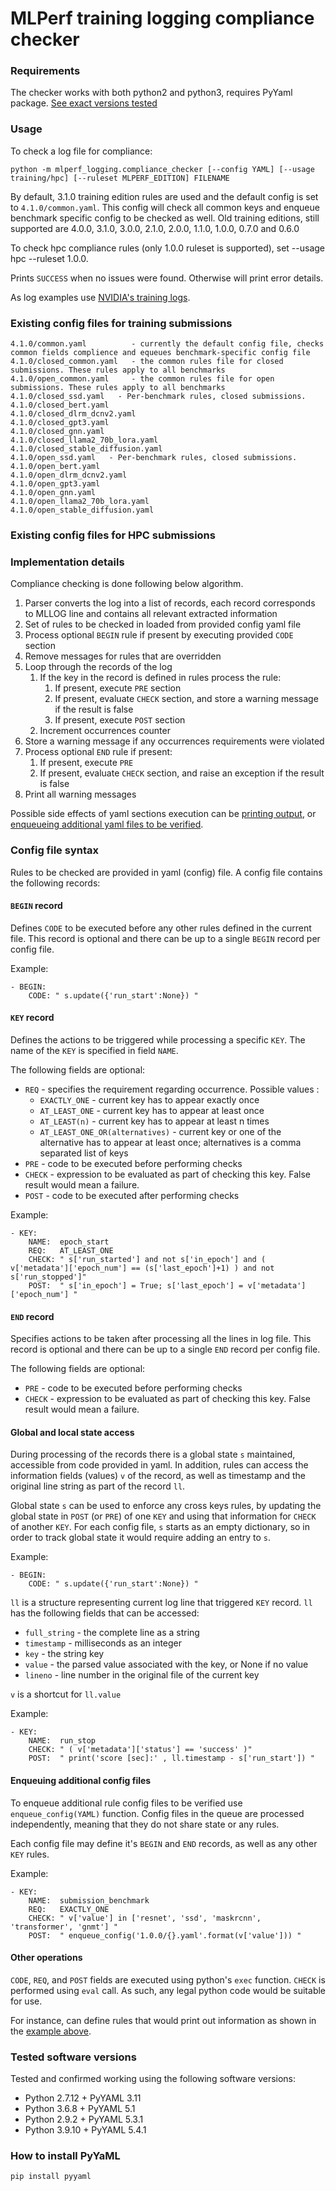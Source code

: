 # MLPerf training logging compliance checker

### Requirements
The checker works with both python2 and python3, requires PyYaml package.
[See exact versions tested](#tested-software-versions)

### Usage

To check a log file for compliance:

    python -m mlperf_logging.compliance_checker [--config YAML] [--usage training/hpc] [--ruleset MLPERF_EDITION] FILENAME

By default, 3.1.0 training edition rules are used and the default config is set to `4.1.0/common.yaml`.
This config will check all common keys and enqueue benchmark specific config to be checked as well.
Old training editions, still supported are 4.0.0, 3.1.0, 3.0.0, 2.1.0, 2.0.0, 1.1.0, 1.0.0, 0.7.0 and 0.6.0

To check hpc compliance rules (only 1.0.0 ruleset is supported), set --usage hpc --ruleset 1.0.0.

Prints `SUCCESS` when no issues were found. Otherwise will print error details.

As log examples use [NVIDIA's training logs](https://github.com/mlperf/training_results_v{0.6,0,7,1.0,1.1}/tree/master/NVIDIA/results).

### Existing config files for training submissions

    4.1.0/common.yaml          - currently the default config file, checks common fields complience and equeues benchmark-specific config file
    4.1.0/closed_common.yaml   - the common rules file for closed submissions. These rules apply to all benchmarks
    4.1.0/open_common.yaml     - the common rules file for open submissions. These rules apply to all benchmarks
    4.1.0/closed_ssd.yaml   - Per-benchmark rules, closed submissions.    
    4.1.0/closed_bert.yaml
    4.1.0/closed_dlrm_dcnv2.yaml
    4.1.0/closed_gpt3.yaml
    4.1.0/closed_gnn.yaml
    4.1.0/closed_llama2_70b_lora.yaml
    4.1.0/closed_stable_diffusion.yaml
    4.1.0/open_ssd.yaml   - Per-benchmark rules, closed submissions.    
    4.1.0/open_bert.yaml
    4.1.0/open_dlrm_dcnv2.yaml
    4.1.0/open_gpt3.yaml
    4.1.0/open_gnn.yaml
    4.1.0/open_llama2_70b_lora.yaml
    4.1.0/open_stable_diffusion.yaml

### Existing config files for HPC submissions

### Implementation details
Compliance checking is done following below algorithm.

1. Parser converts the log into a list of records, each record corresponds to MLLOG
   line and contains all relevant extracted information
2. Set of rules to be checked in loaded from provided config yaml file
3. Process optional `BEGIN` rule if present by executing provided `CODE` section
3. Remove messages for rules that are overridden
4. Loop through the records of the log
   1. If the key in the record is defined in rules process the rule:
      1. If present, execute `PRE` section
      2. If present, evaluate `CHECK` section, and store a warning message if the result is false
      3. If present, execute `POST` section
   2. Increment occurrences counter
5. Store a warning message if any occurrences requirements were violated
6. Process optional `END` rule if present:
   1. If present, execute `PRE`
   2. If present, evaluate `CHECK` section, and raise an exception if the result is false
7. Print all warning messages

Possible side effects of yaml sections execution can be [printing output](#other-operations), or [enqueueing
additional yaml files to be verified](#enqueuing-additional-config-files).

### Config file syntax
Rules to be checked are provided in yaml (config) file. A config file contains the following records:

#### `BEGIN` record
Defines `CODE` to be executed before any other rules defined in the current file. This record is optional
and there can be up to a single `BEGIN` record per config file.

Example:

    - BEGIN:
        CODE: " s.update({'run_start':None}) "


#### `KEY` record
Defines the actions to be triggered while processing a specific `KEY`. The name of the `KEY` is specified in field `NAME`.

The following fields are optional:
- `REQ` - specifies the requirement regarding occurrence. Possible values :
    - `EXACTLY_ONE` - current key has to appear exactly once
    - `AT_LEAST_ONE` - current key has to appear at least once
    - `AT_LEAST(n)` - current key has to appear at least n times
    - `AT_LEAST_ONE_OR(alternatives)` - current key or one of the alternative has to appear at least once;
            alternatives is a comma separated list of keys
- `PRE` - code to be executed before performing checks
- `CHECK` - expression to be evaluated as part of checking this key. False result would mean a failure.
- `POST` - code to be executed after performing checks

Example:

    - KEY:
        NAME:  epoch_start
        REQ:   AT_LEAST_ONE
        CHECK: " s['run_started'] and not s['in_epoch'] and ( v['metadata']['epoch_num'] == (s['last_epoch']+1) ) and not s['run_stopped']"
        POST:  " s['in_epoch'] = True; s['last_epoch'] = v['metadata']['epoch_num'] "


#### `END` record
Specifies actions to be taken after processing all the lines in log file. This record is optional and
there can be up to a single `END` record per config file.

The following fields are optional:
- `PRE` - code to be executed before performing checks
- `CHECK` - expression to be evaluated as part of checking this key. False result would mean a failure.

#### Global and local state access

During processing of the records there is a global state `s` maintained, accessible from
code provided in yaml. In addition, rules can access the information fields (values) `v`
of the record, as well as timestamp and the original line string as part of the record `ll`.

Global state `s` can be used to enforce any cross keys rules, by updating the global state
in `POST` (or `PRE`) of one `KEY` and using that information for `CHECK` of another `KEY`.
For each config file, `s` starts as an empty dictionary, so in order to track global state
it would require adding an entry to `s`.

Example:

    - BEGIN:
        CODE: " s.update({'run_start':None}) "

`ll` is a structure representing current log line that triggered `KEY` record. `ll` has the following fields
that can be accessed:
- `full_string` - the complete line as a string
- `timestamp` - milliseconds as an integer
- `key` - the string key
- `value` - the parsed value associated with the key, or None if no value
- `lineno` - line number in the original file of the current key

`v` is a shortcut for `ll.value`

Example:

    - KEY:
        NAME:  run_stop
        CHECK: " ( v['metadata']['status'] == 'success' )"
        POST:  " print('score [sec]:' , ll.timestamp - s['run_start']) "



#### Enqueuing additional config files

To enqueue additional rule config files to be verified use `enqueue_config(YAML)` function.
Config files in the queue are processed independently, meaning that they do not share state or any rules.

Each config file may define it's `BEGIN` and `END` records, as well as any other `KEY` rules.

Example:

    - KEY:
        NAME:  submission_benchmark
        REQ:   EXACTLY_ONE
        CHECK: " v['value'] in ['resnet', 'ssd', 'maskrcnn', 'transformer', 'gnmt'] "
        POST:  " enqueue_config('1.0.0/{}.yaml'.format(v['value'])) "


#### Other operations

`CODE`, `REQ`, and `POST` fields are executed using python's `exec` function. `CHECK` is performed
using `eval` call. As such, any legal python code would be suitable for use.

For instance, can define rules that would print out information as shown in the [example above](#global-and-local-state-access).


### Tested software versions
Tested and confirmed working using the following software versions:
- Python 2.7.12 + PyYAML 3.11
- Python 3.6.8  + PyYAML 5.1
- Python 2.9.2 + PyYAML 5.3.1
- Python 3.9.10 + PyYAML 5.4.1

### How to install PyYaML

    pip install pyyaml
